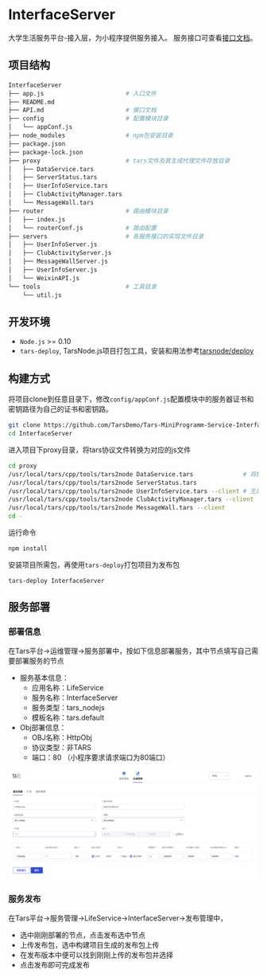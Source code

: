 # InterfaceServer

大学生活服务平台-接入层，为小程序提供服务接入。
服务接口可查看[接口文档](docs/API.md)。

## 项目结构
```sh
InterfaceServer
├── app.js                       # 入口文件
├── README.md
├── API.md                       # 接口文档
├── config                       # 配置模块目录
│   └── appConf.js
├── node_modules                 # npm包安装目录
├── package.json
├── package-lock.json
├── proxy                        # tars文件及其生成代理文件存放目录
│   ├── DataService.tars
│   ├── ServerStatus.tars
│   ├── UserInfoService.tars
│   ├── ClubActivityManager.tars
│   └── MessageWall.tars
├── router                       # 路由模块目录
│   ├── index.js
│   └── routerConf.js            # 路由配置
├── servers                      # 各服务接口的实现文件目录
│   ├── UserInfoServer.js
│   ├── ClubActivityServer.js
│   ├── MessageWallServer.js
│   ├── UserInfoServer.js
│   └── WeixinAPI.js
└── tools                        # 工具目录
    └── util.js
```

## 开发环境
- `Node.js` >= 0.10
- `tars-deploy`, TarsNode.js项目打包工具，安装和用法参考[tarsnode/deploy](https://github.com/tars-node/deploy/tree/master)

## 构建方式

将项目clone到任意目录下，修改`config/appConf.js`配置模块中的服务器证书和密钥路径为自己的证书和密钥路。
```sh
git clone https://github.com/TarsDemo/Tars-MiniProgramm-Service-InterfaceServer.git InterfaceServer
cd InterfaceServer
```
进入项目下proxy目录，将tars协议文件转换为对应的js文件
```sh
cd proxy
/usr/local/tars/cpp/tools/tars2node DataService.tars              # 将tars协议中的数据类型转化为js对应数据类型供编解码使用
/usr/local/tars/cpp/tools/tars2node ServerStatus.tars
/usr/local/tars/cpp/tools/tars2node UserInfoService.tars --client # 生成客户端的调用类代码
/usr/local/tars/cpp/tools/tars2node ClubActivityManager.tars --client
/usr/local/tars/cpp/tools/tars2node MessageWall.tars --client
cd -
```

运行命令
```sh
npm install
```
安装项目所需包，再使用`tars-deploy`打包项目为发布包
```
tars-deploy InterfaceServer
```

## 服务部署

### 部署信息
在Tars平台->运维管理->服务部署中，按如下信息部署服务，其中节点填写自己需要部署服务的节点

* 服务基本信息：
    * 应用名称：LifeService
    * 服务名称：InterfaceServer
    * 服务类型：tars_nodejs
    * 模板名称：tars.default
* Obj部署信息：
    * OBJ名称：HttpObj
    * 协议类型：非TARS
    * 端口：80 （小程序要求请求端口为80端口）

![tars-node](docs/images/deploy_template.png)

### 服务发布
在Tars平台->服务管理->LifeService->InterfaceServer->发布管理中，
* 选中刚刚部署的节点，点击发布选中节点
* 上传发布包，选中构建项目生成的发布包上传
* 在发布版本中便可以找到刚刚上传的发布包并选择
* 点击发布即可完成发布
